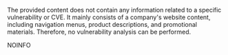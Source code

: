 The provided content does not contain any information related to a specific vulnerability or CVE. It mainly consists of a company's website content, including navigation menus, product descriptions, and promotional materials. Therefore, no vulnerability analysis can be performed.

NOINFO